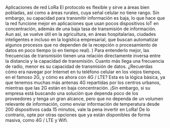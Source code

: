 Aplicaciones de red LoRa
El protocolo es flexible y sirve a áreas bien pobladas, así como a áreas rurales, cuya señal celular no tiene rango.
Sin embargo, su capacidad para transmitir información es baja, lo que hace que la red funcione mejor en aplicaciones que usan pocos dispositivos IoT en concentración, además de una baja tasa de transmisión de información.
Aun así, se vuelve útil en la agricultura, en áreas hospitalarias, ciudades inteligentes e incluso en la logística empresarial, que buscan automatizar algunos procesos que no dependen de la recepción o procesamiento de datos en poco tiempo (o en tiempo real). )
Para entenderlo mejor, las frecuencias de transmisión tienen una relación directamente inversa entre la distancia y la capacidad de transmisión. Cuanto más llega una frecuencia de radio, menor es su capacidad de transmisión de datos.
¿Recuerdas cómo era navegar por Internet en tu teléfono celular en los viejos tiempos, en el famoso 2G, y cómo es ahora con 4G / LTE? Esta es la lógica básica, ya que tenemos muchas más antenas 4G repartidas por los centros urbanos, mientras que las 2G están en baja concentración.
¡Sin embargo, si su empresa está buscando una solución que dependa poco de los proveedores y tenga un gran alcance, pero que no dependa de un volumen relevante de información, como enviar información de temperatura desde 200 dispositivos cada 15 minutos, vale la pena invertir en LoRa!
De lo contrario, opte por otras opciones que ya están disponibles de forma masiva, como 4G / LTE y Wifi.

